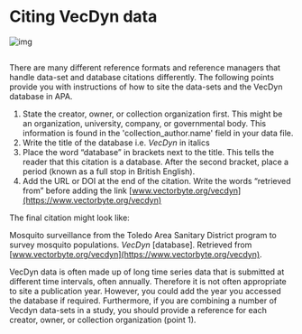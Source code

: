 # Citing VecDyn data

![img](http://127.0.0.1:8000/VectorBiteDataPlatform/static/images/VB_logo_black.svg)

## 

There are many different reference formats and reference managers that handle data-set and database citations differently. The following points provide you with instructions of how to site the data-sets and the VecDyn database in APA.

1. State the creator, owner, or collection organization first. This might be an organization, university, company, or governmental body. This information is found in the 'collection_author.name' field in your data file.
2. Write the title of the database i.e. *VecDyn* in italics
3. Place the word “database” in brackets next to the title. This tells the reader that this citation is a database. After the second bracket, place a period (known as a full stop in British English).
4. Add the URL or DOI at the end of the citation. Write the words “retrieved from” before adding the link [www.vectorbyte.org/vecdyn](https://www.vectorbyte.org/vecdyn)

The final citation might look like:

Mosquito surveillance from the Toledo Area Sanitary District program to survey mosquito populations. *VecDyn* [database]. Retrieved from [www.vectorbyte.org/vecdyn](https://www.vectorbyte.org/vecdyn).

VecDyn data is often made up of long time series data that is submitted at different time intervals, often annually. Therefore it is not often appropriate to site a publication year. However, you could add the year you accessed the database if required. Furthermore, if you are combining a number of Vecdyn data-sets in a study, you should provide a reference for each creator, owner, or collection organization (point 1).